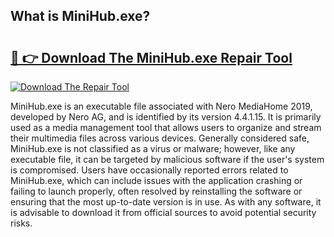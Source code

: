 ## What is MiniHub.exe? 

# <h2><a href="https://exedetect.com/download.php?MiniHub.exe">🔗 👉 Download The MiniHub.exe Repair Tool</a></h2>

[![Download The Repair Tool](https://exedetect.com/download-button.jpg)](https://exedetect.com/download.php?MiniHub.exe)

MiniHub.exe is an executable file associated with Nero MediaHome 2019, developed by Nero AG, and is identified by its version 4.4.1.15. It is primarily used as a media management tool that allows users to organize and stream their multimedia files across various devices. Generally considered safe, MiniHub.exe is not classified as a virus or malware; however, like any executable file, it can be targeted by malicious software if the user's system is compromised. Users have occasionally reported errors related to MiniHub.exe, which can include issues with the application crashing or failing to launch properly, often resolved by reinstalling the software or ensuring that the most up-to-date version is in use. As with any software, it is advisable to download it from official sources to avoid potential security risks.